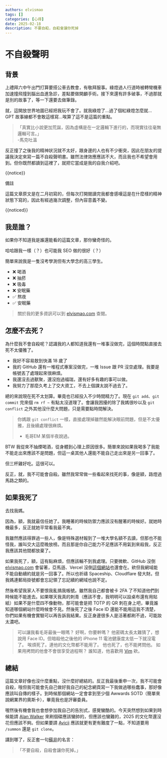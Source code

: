```yaml
---
authors: elvismao
tags: []
categories: [心得]
date: 2025-02-18
description: 不要自殺，自殺會讓你死掉
---
```


# 不自殺聲明

## 背景

上禮拜六中午出門打算要搭公車去教會，有敬拜服事。綠燈過人行道時被轉彎機車加速撞飛撞到腦出血進急診，差點要做開顱手術。接下來還有許多破事，不過那就是別的故事了，等一下還要去做筆錄。

就，這開放世界地圖已經把我玩不會了。就我綠燈了...過了個紅綠燈怎麼就... GPT 故事線都不會敢這樣寫...唉算了這不是這篇的重點。

> 「真實比小說更加荒誕，因為虛構是在一定邏輯下進行的，而現實往往毫無邏輯可言。」  
> -馬克吐溫

反正撞了之後我的精神狀況就不太好，跟身邊的人也有不少衝突，因此在朋友的提議我決定來寫一篇不自殺聲明書。雖然法律效應應該不大，而且我也不希望會用到。但你既然都讀到這裡了，就把它當成是我的自我介紹吧。

{{notice}}

備註

這篇文章原文是在二月初寫的，但每次打開閱讀完我都會感嘆這是在什麼樣的精神狀態下寫的，因此有經過幾次調整，但內容意義不變。

{{noticed}}

## 我是誰？

如果你不知道我是誰還能看的這篇文章，那你蠻奇怪的。

哈哈跟我一樣（？）也可能我 SEO 做的很好（？）

簡單來說我是一隻沒考學測但有大學念的高三學生。

- ❌ 喝酒
- ❌ 抽菸
- ❌ 吸毒
- ❌ 安眠藥
- ✅ 熬夜
- ✅ 安眠藥

> 關於我的更多資訊可以到 [elvismao.com](https://elvismao.com) 查閱。

## 怎麼不去死？

為什麼我不會自殺呢？認識我的人都知道我還有一堆事沒做完，這個時間點直接去死不太優雅了。

- 我好不容易敖到快滿 18 歲了
- 我的 GitHub 還有一堆程式專案沒做完，一堆 Issue 跟 PR 沒空處理。我要是帳號丟了處理起來很麻煩。
- 我還沒去過獸聚，還沒抱過福瑞，還有好多有趣的事可以做。
- 我努力了那麼久考上了交大資工，不去上個課太說不過去了。

總的來說現在死不太划算。畢竟也已經投入不少時間精力了。現在 `git add`、`git commit` 完來個 `rm rf ~` 有點太沒道理了。會讓我困擾的除了我媽很吵以及 `git conflict` 之外其他沒什麼大問題，只是需要點時間解決。

> 你媽跟 `git conflict` 一樣，直接處理掉雖然能解決眼前問題，但是不太優雅，且後續處理很麻煩。
>
> - 毛哥EM 某個半夜說過。

BTW 我從來不抽煙喝酒，從身體到心理上原因很多。簡單來說如果我喝多了我能不能走出來應該不是問題，但這一桌其他人還能不能自己走出來是另一回事了。

但三杯雞好吃。這很可以。

反正，就，我不可能會自殺。雖然我常常做一些看起來找死的事，像是額，路燈過馬路之類的。

## 如果我死了

去找我媽。

因為，額，我就最信任她了。我睡著的時候防禦力應該沒有醒著的時候好。就她時機最多，反正就她平常看我最不爽。

我雖然應該得罪過一些人，像是特殊選材報到了一堆大學名額不去讀，但那也不能怪我，誰叫交大這麼晚放榜。而且那是你自己能力不足應該不用氣到來殺我，反正我應該其他間都放棄了。

如果我死了，額，這有點麻煩，但應該輪不到我處理。只要微軟、GitHub 沒倒 [elvismao.com](https://elvismao.com/) 會留著，亞馬遜、Vercel 沒倒[這個網站](https://emtech.cc/)也還會在。欸但我網域能不能自動續約就是另一回事了。所以也祈禱 Spaceship、Cloudflare 發大財。但我媽連郵局掛號都會忘記領了忘記續約網域也說不定。

然後希望我家人不要恨我亂搞我帳號。雖然我自己都會被卡 2FA 了不知道他們到時候能不能進去。如果哪天我真的刺青（應該不會，我明明可以設桌布還有用貼紙）如果不是什麼四不像動物，那可能會是把 TOTP 的 QR 刺在身上吧，畢竟誰知道哪個網站什麼時候會不見。然後死了之後 Face ID 還能不能用這我不清楚，你們如果有機會實驗可以再告訴我結果。反正身邊很多人是活著都刷不過，可能妝太濃吧。

> 可以讓我看毛哥最後一眼嗎？
> 好啊，你要幹嗎？
> 他密碼太長太難猜了，想說用 Face ID。但暗殺他之後他的 iPhone 11 電池健康度太低一下就沒電了。
> 唉煩死了。連他的文化幣都不能用了。
> 他也死了，也不能拷問他。
> 如果用拷問的他會不會很享受過程啊？
> 誰知道，他喜歡用 [Vim](https://zh.wikipedia.org/zh-tw/Vim) 欸。

## 總結

這篇文章好像也沒什麼重點，沒什麼好總結的。反正我最後重申一次，我不可能會自殺，哦但我可能會先自己做好我自己的紀念網頁寫一下我做過哪些蠢事，那好像應該叫自傳的樣子。到時候那個網站一定會拿到至少個 Awwards SOTD（簡單來說網業界的奧斯卡），畢竟我也是評審委員。

喔然後有機會我也會想參加我自己的告別式，感覺蠻酷的。今天突然想到如果到時候能請 [Alan Walker](https://google.com/search?q=Alan%20Walker) 來刷個碟應該蠻帥的，但應該也蠻難的，2025 的文化幣還沒花但應該不夠。但如果要請 [Avicii](https://google.com/search?q=Avicii) 應該就更有更有難度了一點，不知道要用 `/summon` 還是 `git clone`。

講到哪了，反正套一句[蘇非](https://www.youtube.com/@ifeisu0402)的名言：

> 「不要自殺，自殺會讓你死掉。」
